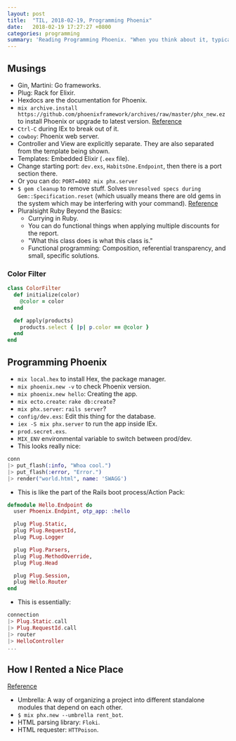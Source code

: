 ```yaml
---
layout: post
title:  "TIL, 2018-02-19, Programming Phoenix"
date:   2018-02-19 17:27:27 +0800
categories: programming
summary: 'Reading Programming Phoenix. "When you think about it, typical web applications are just functions."'
---
```


## Musings

- Gin, Martini: Go frameworks.
- Plug: Rack for Elixir.
- Hexdocs are the documentation for Phoenix.
- `mix archive.install https://github.com/phoenixframework/archives/raw/master/phx_new.ez` to install Phoenix or upgrade to latest version. [Reference](https://hexdocs.pm/phoenix/installation.html)
- `Ctrl-C` during IEx to break out of it.
- `cowboy`: Phoenix web server.
- Controller and View are explicitly separate. They are also separated from the template being shown.
- Templates: Embedded Elixir (`.eex` file).
- Change starting port: `dev.exs`, `HabitsOne.Endpoint`, then there is a port section there.
- Or you can do: `PORT=4002 mix phx.server`
- `$ gem cleanup` to remove stuff. Solves `Unresolved specs during Gem::Specification.reset` (which usually means there are old gems in the system which may be interfering with your command). [Reference](https://stackoverflow.com/questions/17936340/unresolved-specs-during-gemspecification-reset)
- Pluralsight Ruby Beyond the Basics:
  - Currying in Ruby.
  - You can do functional things when applying multiple discounts for the report.
  - "What this class does is what this class is."
  - Functional programming: Composition, referential transparency, and small, specific solutions.

### Color Filter

``` ruby
class ColorFilter
  def initialize(color)
    @color = color
  end

  def apply(products)
    products.select { |p| p.color == @color }
  end
end
```

## Programming Phoenix

- `mix local.hex` to install Hex, the package manager.
- `mix phoenix.new -v` to check Phoenix version.
- `mix phoenix.new hello`: Creating the app.
- `mix ecto.create`: `rake db:create`?
- `mix phx.server`: `rails server`?
- `config/dev.exs`: Edit this thing for the database.
- `iex -S mix phx.server` to run the app inside IEx.
- `prod.secret.exs`.
- `MIX_ENV` environmental variable to switch between prod/dev.
- This looks really nice:

``` elixir
conn
|> put_flash(:info, "Whoa cool.")
|> put_flash(:error, "Error.")
|> render("world.html", name: 'SWAGG')
```

- This is like the part of the Rails boot process/Action Pack:

``` elixir
defmodule Hello.Endpoint do
  user Phoenix.Endpint, otp_app: :hello

  plug Plug.Static,
  plug Plug.RequestId,
  plug PLug.Logger

  plug Plug.Parsers,
  plug Plug.MethodOverride,
  plug Plug.Head

  plug Plug.Session,
  plug Hello.Router
end
```

- This is essentially:

``` elixir
connection
|> Plug.Static.call
|> Plug.RequestId.call
|> router
|> HelloController
...
```

## How I Rented a Nice Place
[Reference](https://medium.com/@DFilipeS/how-i-rented-a-nice-place-to-live-using-elixir-and-a-facebook-messenger-chat-bot-836f79498c5c)

- Umbrella: A way of organizing a project into different standalone modules that depend on each other.
- `$ mix phx.new --umbrella rent_bot`.
- HTML parsing library: `Floki`.
- HTML requester: `HTTPoison`.

